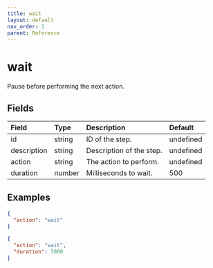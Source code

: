 ```yaml
---
title: wait
layout: default
nav_order: 1
parent: Reference
---
```


# wait

Pause before performing the next action.

## Fields

Field | Type | Description | Default
:-- | :-- | :-- | :--
id | string | ID of the step. | undefined
description | string | Description of the step. | undefined
action | string | The action to perform. | undefined
duration | number | Milliseconds to wait. | 500

## Examples

```json
{
  "action": "wait"
}
```

```json
{
  "action": "wait",
  "duration": 5000
}
```
